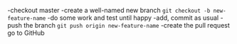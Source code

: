 -checkout master
-create a well-named new branch
`git checkout -b new-feature-name`
-do some work and test until happy
-add, commit as usual
-push the branch
`git push origin new-feature-name`
-create the pull request
go to GitHub
